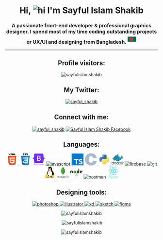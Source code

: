 <h1 align="center">Hi, <img src="https://user-images.githubusercontent.com/1303154/88677602-1635ba80-d120-11ea-84d8-d263ba5fc3c0.gif" width="28px" alt="hi"> I'm Sayful Islam Shakib</h1>
<h3 align="center">A passionate front-end developer & professional graphics designer. I spend most of my time coding outstanding projects or UX/UI and designing from Bangladesh. <img src="flag.png" width="30px" alt="Bangladesh flag"></h3><hr color=#DBFF33>

<h2 align="center">Profile visitors:</h2>

<p align="center"> <img src="https://komarev.com/ghpvc/?username=sayfulislamshakib&label=Profile%20views&color=0e75b6&style=flat" alt="sayfulislamshakib" /> </p>
<h2 align="center">My Twitter:</h2>
<p align="center"> <a href="https://twitter.com/sayful_shakib" target="_blank"><img src="https://img.shields.io/twitter/follow/sayful_shakib?logo=twitter&style=for-the-badge" alt="sayful_shakib" /></a> </p>

<h2 align="center">Connect with me:</h2>
<p align="center">
<a href="https://twitter.com/sayful_shakib" target="_blank"><img align="center" src="https://cdn.jsdelivr.net/npm/simple-icons@3.0.1/icons/twitter.svg" alt="sayful_shakib" height="30" width="40" /></a>
<a href="https://fb.com/sis.shakib.DT" target="_blank"><img align="center" src="https://cdn.jsdelivr.net/npm/simple-icons@3.0.1/icons/facebook.svg" alt="Sayful Islam Shakib Facebook" height="30" width="40" /></a>
</p>

<h2 align="center">Languages:</h2>

<p align="center">
<!-- html logo -->
<a href="https://www.w3.org/html/" target="_blank"> <img src="https://raw.githubusercontent.com/devicons/devicon/master/icons/html5/html5-original-wordmark.svg" alt="html5" width="40" height="40"/> </a>
<a href="https://www.w3schools.com/css/" target="_blank"> <img src="https://raw.githubusercontent.com/devicons/devicon/master/icons/css3/css3-original-wordmark.svg" alt="css3" width="40" height="40"/> </a>
<a href="https://getbootstrap.com" target="_blank"> <img src="https://raw.githubusercontent.com/devicons/devicon/master/icons/bootstrap/bootstrap-plain-wordmark.svg" alt="bootstrap" width="40" height="40"/> </a><a href="https://developer.mozilla.org/en-US/docs/Web/JavaScript" target="_blank"> <img src="https://img.icons8.com/color/48/000000/javascript.png" alt="javascript" width="40" height="40"/> </a><a href="https://www.typescriptlang.org/" target="_blank"> <img src="https://raw.githubusercontent.com/devicons/devicon/master/icons/typescript/typescript-original.svg" alt="typescript" width="40" height="40"/></a><a href="https://www.cprogramming.com/" target="_blank"> <img src="https://raw.githubusercontent.com/devicons/devicon/master/icons/c/c-original.svg" alt="c" width="40" height="40"/> </a><a href="https://www.python.org" target="_blank"> <img src="https://raw.githubusercontent.com/devicons/devicon/master/icons/python/python-original.svg" alt="python" width="40" height="40"/> </a><a href="https://www.docker.com/" target="_blank"> <img src="https://raw.githubusercontent.com/devicons/devicon/master/icons/docker/docker-original-wordmark.svg" alt="docker" width="40" height="40"/> </a>  <a href="https://firebase.google.com/" target="_blank"> <img src="https://www.vectorlogo.zone/logos/firebase/firebase-icon.svg" alt="firebase" width="40" height="40"/> </a> <a href="https://git-scm.com/" target="_blank"> <img src="https://www.vectorlogo.zone/logos/git-scm/git-scm-icon.svg" alt="git" width="40" height="40"/> </a>  <a href="https://www.linux.org/" target="_blank"> <img src="https://raw.githubusercontent.com/devicons/devicon/master/icons/linux/linux-original.svg" alt="linux" width="40" height="40"/> </a> <a href="https://www.mongodb.com/" target="_blank"> <img src="https://raw.githubusercontent.com/devicons/devicon/master/icons/mongodb/mongodb-original-wordmark.svg" alt="mongodb" width="40" height="40"/> </a> <a href="https://nodejs.org" target="_blank"> <img src="https://raw.githubusercontent.com/devicons/devicon/master/icons/nodejs/nodejs-original-wordmark.svg" alt="nodejs" width="40" height="40"/> </a>  <a href="https://postman.com" target="_blank"> <img src="https://www.vectorlogo.zone/logos/getpostman/getpostman-icon.svg" alt="postman" width="40" height="40"/> </a> <a href="https://reactjs.org/" target="_blank"> <img src="https://raw.githubusercontent.com/devicons/devicon/master/icons/react/react-original-wordmark.svg" alt="react" width="40" height="40"/> </a></p>

<h2 align="center" color="#fff">Designing tools:</h2>
<p align="center"><a href="https://www.photoshop.com/en" target="_blank"> <img src="https://img.icons8.com/fluent/100/000000/adobe-photoshop.png" alt="photoshop" width="40" height="40"/> </a>
<a href="https://www.adobe.com/in/products/illustrator.html" target="_blank"> <img src="https://img.icons8.com/color/50/000000/adobe-illustrator.png" alt="illustrator" width="40" height="40"/> </a>
<a href="https://www.adobe.com/products/xd.html" target="_blank"> <img src="https://img.icons8.com/color/48/000000/adobe-xd.png" alt="xd" width="40" height="40"/> </a>
<a href="https://www.sketch.com/" target="_blank"> <img src="https://www.vectorlogo.zone/logos/sketchapp/sketchapp-icon.svg" alt="sketch" width="40" height="40"/> </a>
<a href="https://www.figma.com/" target="_blank"> <img src="https://www.vectorlogo.zone/logos/figma/figma-icon.svg" alt="figma" width="40" height="40"/> </a></p>


<!-- card part -->
<p align="center"><img width="400px" src="https://github-readme-stats.vercel.app/api/top-langs?username=sayfulislamshakib&show_icons=true&locale=en&layout=compact" alt="sayfulislamshakib" /></p>
<p align="center">&nbsp;<img width="400px" src="https://github-readme-stats.vercel.app/api?username=sayfulislamshakib&show_icons=true&locale=en" alt="sayfulislamshakib" /></p>
<p align="center"><img  width="400px" src="https://github-readme-streak-stats.herokuapp.com/?user=sayfulislamshakib&" alt="sayfulislamshakib"/></p>
